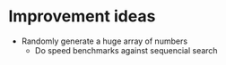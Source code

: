 # Improvement ideas

- Randomly generate a huge array of numbers
  - Do speed benchmarks against sequencial search
